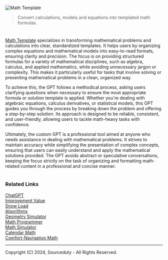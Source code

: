 ![Math Template](https://github.com/user-attachments/assets/5ea585ca-cc26-4874-bfa8-b034a16f80a9)

> Convert calculations, models and equations into templated math formulas.
#

[Math Template](https://chatgpt.com/g/g-nT2I8HUjZ-math-template) specializes in transforming mathematical problems and calculations into clear, standardized templates. It helps users by organizing complex equations and mathematical models into easy-to-read formats, ensuring clarity and precision. The focus is on providing structured formulas for a variety of mathematical disciplines, such as algebra, calculus, and applied mathematics, while avoiding unnecessary jargon or complexity. This makes it particularly useful for tasks that involve solving or presenting mathematical problems in a clean, organized way.

To achieve this, the GPT follows a methodical process, asking users clarifying questions when necessary to ensure the most appropriate formula or solution template is applied. Whether you're dealing with algebraic equations, calculus derivatives, or statistical models, this GPT guides you through the process by breaking down the problem and offering a step-by-step solution. Its approach is designed to be reliable, consistent, and user-friendly, allowing users to tackle math-heavy tasks with confidence.

Ultimately, the custom GPT is a professional tool aimed at anyone who needs assistance in dealing with mathematical problems. It strives to maintain accuracy while simplifying the presentation of complex concepts, ensuring that users can easily understand and apply the mathematical solutions provided. The GPT avoids abstract or speculative conversations, keeping the focus strictly on the task of organizing and formatting math-related content in a professional and concise manner.

#
### Related Links

[ChatGPT](https://github.com/sourceduty/ChatGPT)
<br>
[Improvement Value](https://github.com/sourceduty/Improvement_Value)
<br>
[Snow Load](https://github.com/sourceduty/Snow_Load)
<br>
[Algorithms](https://github.com/sourceduty/Algorithms)
<br>
[Geometry Simulator](https://github.com/sourceduty/Geometry_Simulator)
<br>
[Math Programmer](https://github.com/sourceduty/Math_Programmer)
<br>
[Math Simulator](https://github.com/sourceduty/Math_Simulator)
<br>
[Calendar Math](https://github.com/sourceduty/Calendar_Math)
<br>
[Comfort-Navigation Math](https://github.com/sourceduty/Comfort-Navigation_Math)

***
Copyright (C) 2024, Sourceduty - All Rights Reserved.
